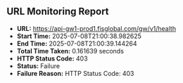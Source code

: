 ## URL Monitoring Report

- **URL:** https://api-gw1-prod1.fisglobal.com/gw/v1/health
- **Start Time:** 2025-07-08T21:00:38.982625
- **End Time:** 2025-07-08T21:00:39.144264
- **Total Time Taken:** 0.161639 seconds
- **HTTP Status Code:** 403
- **Status:** Failure
- **Failure Reason:** HTTP Status Code: 403
